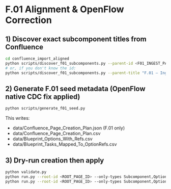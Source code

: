 
# F.01 Alignment & OpenFlow Correction

## 1) Discover exact subcomponent titles from Confluence
```bash
cd confluence_import_aligned
python scripts/discover_f01_subcomponents.py --parent-id <F01_INGEST_PAGE_ID>
# or, if you don't know the id:
python scripts/discover_f01_subcomponents.py --parent-title "F.01 – Ingest"
```

## 2) Generate F.01 seed metadata (OpenFlow native CDC fix applied)
```bash
python scripts/generate_f01_seed.py
```

This writes:
- data/Confluence_Page_Creation_Plan.json (F.01 only)
- data/Confluence_Page_Creation_Plan.csv
- data/Blueprint_Options_With_Refs.csv
- data/Blueprint_Tasks_Mapped_To_OptionRefs.csv

## 3) Dry-run creation then apply
```bash
python validate.py
python run.py --root-id <ROOT_PAGE_ID> --only-types Subcomponent,Option,Tasks --dry-run --limit 30
python run.py --root-id <ROOT_PAGE_ID> --only-types Subcomponent,Option,Tasks --update
```
